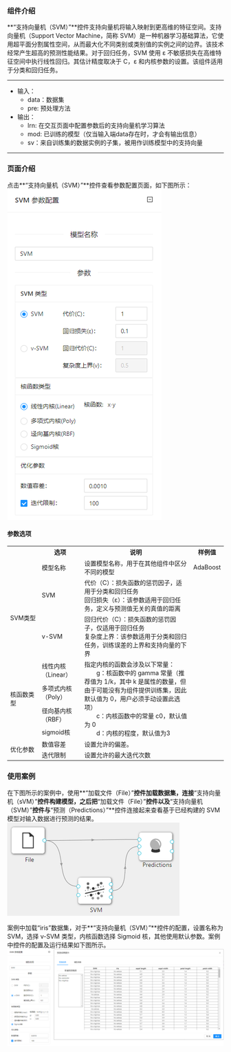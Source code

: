 ### 组件介绍
**“支持向量机（SVM）”**控件支持向量机将输入映射到更高维的特征空间。支持向量机（Support Vector Machine，简称 SVM）是一种机器学习基础算法，它使用超平面分割属性空间，从而最大化不同类别或类别值的实例之间的边界。该技术经常产生超高的预测性能结果。对于回归任务，SVM 使用 ε 不敏感损失在高维特征空间中执行线性回归。其估计精度取决于 C，ε 和内核参数的设置。该组件适用于分类和回归任务。
<hr/>

- 输入：
  - data：数据集
  - pre: 预处理方法
- 输出：
  - lrn: 在交互页面中配置参数后的支持向量机学习算法
  - mod: 已训练的模型（仅当输入端data存在时，才会有输出信息）
  - sv：来自训练集的数据实例的子集，被用作训练模型中的支持向量
<hr/>


### 页面介绍
点击**“支持向量机（SVM）”**控件查看参数配置页面，如下图所示：  
[ ![](/img/aistudio/model/svm/param.png) ](/img/aistudio/model/svm/param.png)

#### 参数选项
<table>
  <tr>
    <th width="120"></th>
    <th width="120">选项</th>
    <th width="650">说明</th>
    <th>样例值</th>
  </tr>
  <tr>
      <td></td> 
      <td>模型名称</td> 
      <td>
      设置模型名称，用于在其他组件中区分不同的模型
      </td> 
      <td>AdaBoost</td>
  </tr>
  <tr>
      <td rowspan="2">SVM类型</td> 
      <td>SVM</td> 
      <td>
      代价（C）：损失函数的惩罚因子，适用于分类和回归任务 <br/>
      回归损失（ε）：该参数适用于回归任务，定义与预测值无关的真值的距离
      </td> 
      <td></td>
  </tr>
  <tr>
      <td>v-SVM</td> 
      <td>
      回归代价（C）：损失函数的惩罚因子，仅适用于回归任务 <br/>
      复杂度上界：该参数适用于分类和回归任务，训练误差的上界和支持向量的下界
      </td> 
      <td></td>
  </tr>
  <tr>
      <td rowspan="4">核函数类型</td> 
      <td>线性内核（Linear）</td> 
      <td rowspan="4">
      指定内核的函数会涉及以下常量： <br/>
      &emsp;&emsp;g：核函数中的 gamma 常量（推荐值为 1/k，其中 k 是属性的数量，但由于可能没有为组件提供训练集，因此默认值为 0，用户必须手动设置此选项）<br/>
      &emsp;&emsp;c：内核函数中的常量 c0，默认值为 0 <br/>
      &emsp;&emsp;d：内核的程度，默认值为3 <br/>
      </td> 
      <td></td>
  </tr>
  <tr>
      <td>多项式内核（Poly）</td> 
      <td></td> 
  </tr>
  <tr>
      <td>径向基内核（RBF）</td> 
      <td></td> 
  </tr>
  <tr>
      <td>sigmoid核</td> 
      <td></td> 
  </tr>
  <tr>
      <td rowspan="2">优化参数</td> 
      <td>数值容差</td> 
      <td>
      设置允许的偏差。
      </td> 
      <td></td>
  </tr>
  <tr>
      <td>迭代限制</td> 
      <td>
      设置允许的最大迭代次数
      </td> 
      <td></td>
  </tr>
</table>

### 使用案例
在下图所示的案例中，使用**“加载文件（File）”**控件加载数据集，连接**“支持向量机（sVM）”**控件构建模型，之后把**“加载文件（File）”**控件以及**“支持向量机（SVM）”**控件与**“预测（Predictions）”**控件连接起来查看基于已经构建的 SVM 模型对输入数据进行预测的结果。  
[ ![](/img/aistudio/model/svm/workflow.png)   ](/img/aistudio/model/svm/workflow.png)  

案例中加载“iris”数据集，对于**“支持向量机（SVM）”**控件的配置，设置名称为 SVM，选择 v-SVM 类型，内核函数选择 Sigmoid 核，其他使用默认参数。案例中控件的配置及运行结果如下图所示。
[ ![](/img/aistudio/model/svm/workflow-result.png) ](/img/aistudio/model/svm/workflow-result.png)